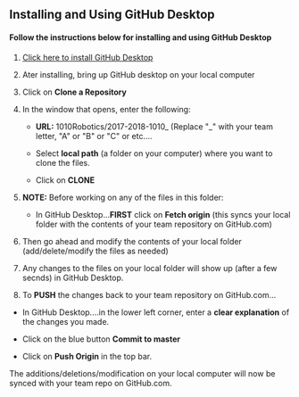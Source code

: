 ## Installing and Using GitHub Desktop

#### Follow the instructions below for installing and using GitHub Desktop

1. [Click here to install GitHub Desktop](http://desktop.github.com)

2. Ater installing, bring up GitHub desktop on your local computer

3. Click on **Clone a Repository**

4.  In the window that opens, enter the following:

    + **URL:** 1010Robotics/2017-2018-1010_  (Replace "_" with your team letter, "A" or "B" or "C" or etc....

    + Select **local path** (a folder on your computer) where you want to clone the files.

    + Click on **CLONE**

5.  **NOTE:** Before working on any of the files in this folder:

    + In GitHub Desktop...**FIRST** click on **Fetch origin** (this syncs your local folder with the contents of your team repository on GitHub.com)

6. Then go ahead and modify the contents of your local folder (add/delete/modify the files as needed)

7. Any changes to the files on your local folder will show up (after a few secnds) in GitHub Desktop. 

8. To **PUSH** the changes back to your team repository on GitHub.com...

  + In GitHub Desktop....in the lower left corner, enter a **clear explanation** of the changes you made.

  + Click on the blue button **Commit to master**

   + Click on **Push Origin** in the top bar.

The additions/deletions/modification on your local computer will now be synced with your team repo on GitHub.com.

